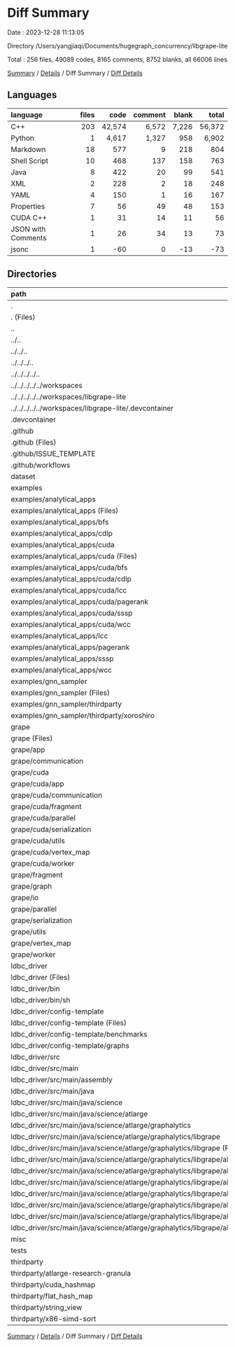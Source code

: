 # Diff Summary

Date : 2023-12-28 11:13:05

Directory /Users/yangjiaqi/Documents/hugegraph_concurrency/libgrape-lite

Total : 256 files,  49089 codes, 8165 comments, 8752 blanks, all 66006 lines

[Summary](results.md) / [Details](details.md) / Diff Summary / [Diff Details](diff-details.md)

## Languages
| language | files | code | comment | blank | total |
| :--- | ---: | ---: | ---: | ---: | ---: |
| C++ | 203 | 42,574 | 6,572 | 7,226 | 56,372 |
| Python | 1 | 4,617 | 1,327 | 958 | 6,902 |
| Markdown | 18 | 577 | 9 | 218 | 804 |
| Shell Script | 10 | 468 | 137 | 158 | 763 |
| Java | 8 | 422 | 20 | 99 | 541 |
| XML | 2 | 228 | 2 | 18 | 248 |
| YAML | 4 | 150 | 1 | 16 | 167 |
| Properties | 7 | 56 | 49 | 48 | 153 |
| CUDA C++ | 1 | 31 | 14 | 11 | 56 |
| JSON with Comments | 1 | 26 | 34 | 13 | 73 |
| jsonc | 1 | -60 | 0 | -13 | -73 |

## Directories
| path | files | code | comment | blank | total |
| :--- | ---: | ---: | ---: | ---: | ---: |
| . | 256 | 49,089 | 8,165 | 8,752 | 66,006 |
| . (Files) | 5 | 362 | 3 | 106 | 471 |
| .. | 1 | -60 | 0 | -13 | -73 |
| ../.. | 1 | -60 | 0 | -13 | -73 |
| ../../.. | 1 | -60 | 0 | -13 | -73 |
| ../../../.. | 1 | -60 | 0 | -13 | -73 |
| ../../../../.. | 1 | -60 | 0 | -13 | -73 |
| ../../../../../workspaces | 1 | -60 | 0 | -13 | -73 |
| ../../../../../workspaces/libgrape-lite | 1 | -60 | 0 | -13 | -73 |
| ../../../../../workspaces/libgrape-lite/.devcontainer | 1 | -60 | 0 | -13 | -73 |
| .devcontainer | 1 | 26 | 34 | 13 | 73 |
| .github | 8 | 201 | 10 | 38 | 249 |
| .github (Files) | 2 | 28 | 3 | 11 | 42 |
| .github/ISSUE_TEMPLATE | 3 | 46 | 6 | 16 | 68 |
| .github/workflows | 3 | 127 | 1 | 11 | 139 |
| dataset | 1 | 15 | 0 | 6 | 21 |
| examples | 92 | 12,846 | 2,269 | 2,316 | 17,431 |
| examples/analytical_apps | 81 | 10,925 | 1,646 | 1,893 | 14,464 |
| examples/analytical_apps (Files) | 9 | 1,119 | 137 | 159 | 1,415 |
| examples/analytical_apps/bfs | 7 | 487 | 140 | 119 | 746 |
| examples/analytical_apps/cdlp | 10 | 1,060 | 204 | 216 | 1,480 |
| examples/analytical_apps/cuda | 13 | 3,510 | 238 | 514 | 4,262 |
| examples/analytical_apps/cuda (Files) | 1 | 26 | 14 | 5 | 45 |
| examples/analytical_apps/cuda/bfs | 1 | 235 | 16 | 27 | 278 |
| examples/analytical_apps/cuda/cdlp | 1 | 666 | 30 | 93 | 789 |
| examples/analytical_apps/cuda/lcc | 6 | 1,722 | 106 | 232 | 2,060 |
| examples/analytical_apps/cuda/pagerank | 1 | 201 | 14 | 39 | 254 |
| examples/analytical_apps/cuda/sssp | 1 | 251 | 20 | 40 | 311 |
| examples/analytical_apps/cuda/wcc | 2 | 409 | 38 | 78 | 525 |
| examples/analytical_apps/lcc | 11 | 2,138 | 243 | 303 | 2,684 |
| examples/analytical_apps/pagerank | 17 | 1,581 | 343 | 329 | 2,253 |
| examples/analytical_apps/sssp | 7 | 430 | 201 | 124 | 755 |
| examples/analytical_apps/wcc | 7 | 600 | 140 | 129 | 869 |
| examples/gnn_sampler | 11 | 1,921 | 623 | 423 | 2,967 |
| examples/gnn_sampler (Files) | 10 | 1,791 | 169 | 358 | 2,318 |
| examples/gnn_sampler/thirdparty | 1 | 130 | 454 | 65 | 649 |
| examples/gnn_sampler/thirdparty/xoroshiro | 1 | 130 | 454 | 65 | 649 |
| grape | 104 | 21,287 | 3,786 | 4,097 | 29,170 |
| grape (Files) | 4 | 306 | 88 | 69 | 463 |
| grape/app | 7 | 373 | 193 | 103 | 669 |
| grape/communication | 3 | 1,224 | 47 | 185 | 1,456 |
| grape/cuda | 31 | 5,665 | 894 | 1,212 | 7,771 |
| grape/cuda/app | 2 | 82 | 90 | 20 | 192 |
| grape/cuda/communication | 1 | 168 | 14 | 35 | 217 |
| grape/cuda/fragment | 3 | 913 | 166 | 190 | 1,269 |
| grape/cuda/parallel | 4 | 1,746 | 210 | 359 | 2,315 |
| grape/cuda/serialization | 2 | 248 | 29 | 80 | 357 |
| grape/cuda/utils | 16 | 2,225 | 331 | 442 | 2,998 |
| grape/cuda/vertex_map | 1 | 128 | 24 | 28 | 180 |
| grape/cuda/worker | 2 | 155 | 30 | 58 | 243 |
| grape/fragment | 13 | 3,655 | 736 | 585 | 4,976 |
| grape/graph | 8 | 2,769 | 177 | 489 | 3,435 |
| grape/io | 5 | 484 | 139 | 104 | 727 |
| grape/parallel | 12 | 2,864 | 929 | 473 | 4,266 |
| grape/serialization | 3 | 534 | 50 | 109 | 693 |
| grape/utils | 13 | 2,511 | 410 | 564 | 3,485 |
| grape/vertex_map | 3 | 557 | 83 | 108 | 748 |
| grape/worker | 2 | 345 | 40 | 96 | 481 |
| ldbc_driver | 24 | 898 | 202 | 230 | 1,330 |
| ldbc_driver (Files) | 3 | 250 | 20 | 44 | 314 |
| ldbc_driver/bin | 6 | 118 | 116 | 37 | 271 |
| ldbc_driver/bin/sh | 6 | 118 | 116 | 37 | 271 |
| ldbc_driver/config-template | 6 | 53 | 46 | 45 | 144 |
| ldbc_driver/config-template (Files) | 4 | 31 | 24 | 24 | 79 |
| ldbc_driver/config-template/benchmarks | 1 | 8 | 6 | 7 | 21 |
| ldbc_driver/config-template/graphs | 1 | 14 | 16 | 14 | 44 |
| ldbc_driver/src | 9 | 477 | 20 | 104 | 601 |
| ldbc_driver/src/main | 9 | 477 | 20 | 104 | 601 |
| ldbc_driver/src/main/assembly | 1 | 55 | 0 | 5 | 60 |
| ldbc_driver/src/main/java | 8 | 422 | 20 | 99 | 541 |
| ldbc_driver/src/main/java/science | 8 | 422 | 20 | 99 | 541 |
| ldbc_driver/src/main/java/science/atlarge | 8 | 422 | 20 | 99 | 541 |
| ldbc_driver/src/main/java/science/atlarge/graphalytics | 8 | 422 | 20 | 99 | 541 |
| ldbc_driver/src/main/java/science/atlarge/graphalytics/libgrape | 8 | 422 | 20 | 99 | 541 |
| ldbc_driver/src/main/java/science/atlarge/graphalytics/libgrape (Files) | 2 | 312 | 20 | 61 | 393 |
| ldbc_driver/src/main/java/science/atlarge/graphalytics/libgrape/algorithms | 6 | 110 | 0 | 38 | 148 |
| ldbc_driver/src/main/java/science/atlarge/graphalytics/libgrape/algorithms/bfs | 1 | 20 | 0 | 7 | 27 |
| ldbc_driver/src/main/java/science/atlarge/graphalytics/libgrape/algorithms/cdlp | 1 | 20 | 0 | 6 | 26 |
| ldbc_driver/src/main/java/science/atlarge/graphalytics/libgrape/algorithms/lcc | 1 | 14 | 0 | 6 | 20 |
| ldbc_driver/src/main/java/science/atlarge/graphalytics/libgrape/algorithms/pr | 1 | 22 | 0 | 6 | 28 |
| ldbc_driver/src/main/java/science/atlarge/graphalytics/libgrape/algorithms/sssp | 1 | 20 | 0 | 7 | 27 |
| ldbc_driver/src/main/java/science/atlarge/graphalytics/libgrape/algorithms/wcc | 1 | 14 | 0 | 6 | 20 |
| misc | 6 | 5,032 | 1,358 | 1,087 | 7,477 |
| tests | 3 | 643 | 44 | 82 | 769 |
| thirdparty | 11 | 7,839 | 459 | 790 | 9,088 |
| thirdparty/atlarge-research-granula | 1 | 109 | 27 | 27 | 163 |
| thirdparty/cuda_hashmap | 2 | 327 | 41 | 35 | 403 |
| thirdparty/flat_hash_map | 3 | 3,496 | 38 | 236 | 3,770 |
| thirdparty/string_view | 1 | 1,155 | 152 | 376 | 1,683 |
| thirdparty/x86-simd-sort | 4 | 2,752 | 201 | 116 | 3,069 |

[Summary](results.md) / [Details](details.md) / Diff Summary / [Diff Details](diff-details.md)